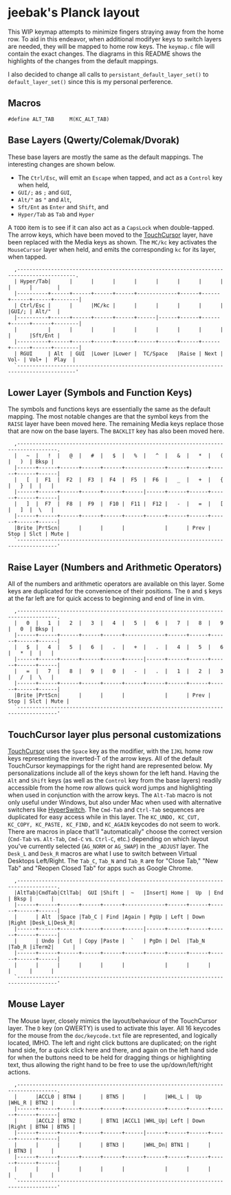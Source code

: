 jeebak's Planck layout
=======================
This WIP keymap attempts to minimize fingers straying away from the home row.
To aid in this endeavor, when additional modifyer keys to switch layers are
needed, they will be mapped to home row keys. The `keymap.c` file will contain
the exact changes. The diagrams in this README shows the highlights of the
changes from the default mappings.

I also decided to change all calls to `persistant_default_layer_set()` to
`default_layer_set()` since this is my personal perference.

## Macros
```
#define ALT_TAB     M(KC_ALT_TAB)
```

## Base Layers (Qwerty/Colemak/Dvorak)
These base layers are mostly the same as the default mappings. The interesting
changes are shown below.

- The `Ctrl/Esc`, will emit an `Escape` when tapped, and act as a `Control` key when held,
- `GUI/;` as `;` and `GUI`,
- `Alt/"` as `"` and `Alt`,
- `Sft/Ent` as `Enter` and `Shift`, and
- `Hyper/Tab` as `Tab` and `Hyper`

A `TODO` item is to see if it can also act as a `CapsLock` when double-tapped.
The arrow keys, which have been moved to the
[TouchCursor](http://martin-stone.github.io/touchcursor/) layer, have been
replaced with the Media keys as shown. The `MC/kc` key activates the
`MouseCursor` layer when held, and emits the corresponding `kc` for its layer,
when tapped.
```
  ,-----------------------------------------------------------------------------------------.
  | Hyper/Tab|      |      |      |      |      |      |      |      |      |      |        |
  |----------+------+------+------+------+-------------+------+------+------+------+--------|
  | Ctrl/Esc |      |      |MC/kc |      |      |      |      |      |      |GUI/; | Alt/"  |
  |----------+------+------+------+------+------|------+------+------+------+------+--------|
  |          |      |      |      |      |      |      |      |      |      |      |Sft/Ent |
  |----------+------+------+------+------+------+------+------+------+------+------+--------|
  | RGUI     | Alt  | GUI  |Lower |Lower |  TC/Space   |Raise | Next | Vol- | Vol+ |  Play  |
  `-----------------------------------------------------------------------------------------'
```

## Lower Layer (Symbols and Function Keys)
The symbols and functions keys are essentially the same as the default mapping.
The most notable changes are that the symbol keys from the `RAISE` layer have
been moved here. The remaining Media keys replace those that are now on the
base layers. The `BACKLIT` key has also been moved here.
```
  ,-----------------------------------------------------------------------------------.
  |   ~  |   !  |   @  |   #  |   $  |   %  |   ^  |   &  |   *  |   (  |   )  | Bksp |
  |------+------+------+------+------+-------------+------+------+------+------+------|
  |   [  |  F1  |  F2  |  F3  |  F4  |  F5  |  F6  |   _  |   +  |   {  |   }  |  |   |
  |------+------+------+------+------+------|------+------+------+------+------+------|
  |   ]  |  F7  |  F8  |  F9  |  F10 |  F11 |  F12 |   -  |   =  |   [  |   ]  |  \   |
  |------+------+------+------+------+------+------+------+------+------+------+------|
  |Brite |PrtScn|      |      |      |             |      | Prev | Stop | Slct | Mute |
  `-----------------------------------------------------------------------------------'
```

## Raise Layer (Numbers and Arithmetic Operators)
All of the numbers and arithmetic operators are available on this layer. Some
keys are duplicated for the convenience of their positions. The `0` and `$`
keys at the far left are for quick access to beginning and end of line in vim.
```
  ,-----------------------------------------------------------------------------------.
  |   0  |   1  |   2  |   3  |   4  |   5  |   6  |   7  |   8  |   9  |   0  | Bksp |
  |------+------+------+------+------+-------------+------+------+------+------+------|
  |   $  |   4  |   5  |   6  |   .  |   +  |   .  |   4  |   5  |   6  |   *  |  |   |
  |------+------+------+------+------+------|------+------+------+------+------+------|
  |   =  |   7  |   8  |   9  |   0  |   -  |   .  |   1  |   2  |   3  |   /  |  \   |
  |------+------+------+------+------+------+------+------+------+------+------+------|
  |Brite |PrtScn|      |      |      |             |      | Prev | Stop | Slct | Mute |
  `-----------------------------------------------------------------------------------'
```

## TouchCursor layer plus personal customizations
[TouchCursor](http://martin-stone.github.io/touchcursor/) uses the `Space` key
as the modifier, with the `IJKL` home row keys representing the inverted-T of
the arrow keys. All of the default TouchCursor keymappings for the right hand
are represented below. My personalizations include all of the keys shown for
the left hand. Having the `Alt` and `Shift` keys (as well as the `Control` key
from the base layers) readily accessible from the home row allows quick word
jumps and highlighting when used in conjunction with the arrow keys. The
`Alt-Tab` macro is not only useful under Windows, but also under Mac when used
with alternative switchers like [HyperSwitch](https://bahoom.com/hyperswitch).
The `Cmd-Tab` and `Ctrl-Tab` sequences are duplicated for easy access while in
this layer. The `KC_UNDO, KC_CUT, KC_COPY, KC_PASTE, KC_FIND,` and `KC_AGAIN`
keycodes do not seem to work. There are macros in place that'll "automatically"
choose the correct version (`Cmd-Tab` vs. `Alt-Tab`, `Cmd-C` vs. `Ctrl-C`,
etc.) depending on which layout you've currently selected (`AG_NORM` or
`AG_SWAP`) in the `_ADJUST` layer. The `Desk_L` and `Desk_R` macros are what I
use to switch between Virtual Desktops Left/Right. The `Tab_C`, `Tab_N` and
`Tab_R` are for "Close Tab," "New Tab" and "Reopen Closed Tab" for apps such as
Google Chrome.
```
  ,-----------------------------------------------------------------------------------.
  |AltTab|CmdTab|CtlTab|  GUI |Shift |  ~   |Insert| Home |  Up  | End  | Bksp |      |
  |------+------+------+------+------+-------------+------+------+------+------+------|
  |      | Alt  |Space |Tab_C | Find |Again | PgUp | Left | Down |Right |Desk_L|Desk_R|
  |------+------+------+------+------+------|------+------+------+------+------+------|
  |      | Undo | Cut  | Copy |Paste |  `   | PgDn | Del  |Tab_N |Tab_R |iTerm2|      |
  |------+------+------+------+------+------+------+------+------+------+------+------|
  |      |      |      |      |      |             |      |      |      |      |      |
  `-----------------------------------------------------------------------------------'
```

## Mouse Layer
The Mouse layer, closely mimics the layout/behaviour of the TouchCursor layer.
The `D` key (on QWERTY) is used to activate this layer. All 16 keycodes for the
mouse from the `doc/keycode.txt` file are represented, and logically located,
IMHO. The left and right click buttons are duplicated; on the right hand side,
for a quick click here and there, and again on the left hand side for when the
buttons need to be held for dragging things or highlighting text, thus allowing
the right hand to be free to use the up/down/left/right actions.
```
  ,-----------------------------------------------------------------------------------.
  |      |ACCL0 | BTN4 |      | BTN5 |      |      |WHL_L |  Up  |WHL_R | BTN2 |      |
  |------+------+------+------+------+-------------+------+------+------+------+------|
  |      |ACCL2 | BTN2 |      | BTN1 |ACCL1 |WHL_Up| Left | Down |Right | BTN4 | BTN5 |
  |------+------+------+------+------+------|------+------+------+------+------+------|
  |      |      |      |      | BTN3 |      |WHL_Dn| BTN1 |      |      | BTN3 |      |
  |------+------+------+------+------+------+------+------+------+------+------+------|
  |      |      |      |      |      |             |      |      |      |      |      |
  `-----------------------------------------------------------------------------------'
```
